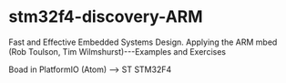 # stm32f4-discovery-ARM
Fast and Effective Embedded Systems Design. Applying the ARM mbed (Rob Toulson, Tim Wilmshurst)---Examples and Exercises

Boad in PlatformIO (Atom) --> ST STM32F4
